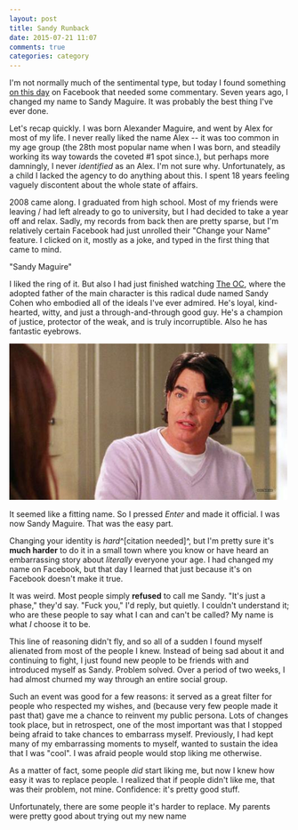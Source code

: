 ```yaml
---
layout: post
title: Sandy Runback
date: 2015-07-21 11:07
comments: true
categories: category
---
```


I'm not normally much of the sentimental type, but today I found something [on
this day][otd] on Facebook that needed some commentary. Seven years ago, I
changed my name to Sandy Maguire. It was probably the best thing I've ever done.

[otd]: https://www.facebook.com/onthisday/?source=notification&notif_t=onthisday

<!--more-->

Let's recap quickly. I was born Alexander Maguire, and went by Alex for most of
my life. I never really liked the name Alex -- it was too common in my age group
(the 28th most popular name when I was born, and steadily working its way
towards the coveted #1 spot since.), but perhaps more damningly, I never
*identified* as an Alex. I'm not sure why. Unfortunately, as a child I lacked
the agency to do anything about this. I spent 18 years feeling vaguely
discontent about the whole state of affairs.

2008 came along. I graduated from high school. Most of my friends were leaving /
had left already to go to university, but I had decided to take a year off and
relax. Sadly, my records from back then are pretty sparse, but I'm relatively
certain Facebook had just unrolled their "Change your Name" feature. I clicked
on it, mostly as a joke, and typed in the first thing that came to mind.

"Sandy Maguire"

I liked the ring of it. But also I had just finished watching [The OC][oc],
where the adopted father of the main character is this radical dude named Sandy
Cohen who embodied all of the ideals I've ever admired. He's loyal,
kind-hearted, witty, and just a through-and-through good guy. He's a champion of
justice, protector of the weak, and is truly incorruptible. Also he has
fantastic eyebrows.

[oc]: https://en.wikipedia.org/wiki/The_O.C.

!["You chose to name yourself after *me*?"](/images/sandy-runback/sandycohen.jpg)

It seemed like a fitting name. So I pressed *Enter* and made it official. I was
now Sandy Maguire. That was the easy part.

Changing your identity is *hard*^[citation needed]^, but I'm pretty sure it's
**much harder** to do it in a small town where you know or have heard an
embarrassing story about *literally* everyone your age. I had changed my name on
Facebook, but that day I learned that just because it's on Facebook doesn't make
it true.

It was weird. Most people simply **refused** to call me Sandy. "It's just a
phase," they'd say. "Fuck you," I'd reply, but quietly. I couldn't understand
it; who are these people to say what I can and can't be called? My name is what
*I* choose it to be.

This line of reasoning didn't fly, and so all of a sudden I found myself
alienated from most of the people I knew. Instead of being sad about it and
continuing to fight, I just found new people to be friends with and introduced
myself as Sandy. Problem solved. Over a period of two weeks, I had almost
churned my way through an entire social group.

Such an event was good for a few reasons: it served as a great filter for people
who respected my wishes, and (because very few people made it past that) gave me
a chance to reinvent my public persona. Lots of changes took place, but in
retrospect, one of the most important was that I stopped being afraid to take
chances to embarrass myself. Previously, I had kept many of my embarrassing
moments to myself, wanted to sustain the idea that I was "cool". I was afraid
people would stop liking me otherwise.

As a matter of fact, some people *did* start liking me, but now I knew how easy
it was to replace people. I realized that if people didn't like me, that was
their problem, not mine. Confidence: it's pretty good stuff.

Unfortunately, there are some people it's harder to replace. My parents were
pretty good about trying out my new name

